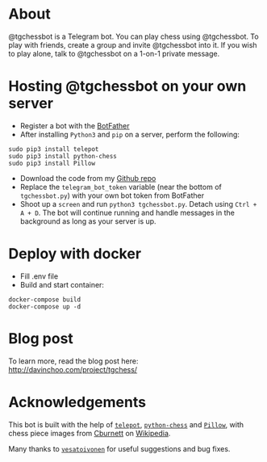 # About
@tgchessbot is a Telegram bot. You can play chess using @tgchessbot. To play with friends, create a group and invite @tgchessbot into it. If you wish to play alone, talk to @tgchessbot on a 1-on-1 private message.

# Hosting @tgchessbot on your own server

* Register a bot with the [BotFather](https://telegram.me/botfather)
* After installing `Python3` and `pip` on a server, perform the following:

```
sudo pip3 install telepot
sudo pip3 install python-chess
sudo pip3 install Pillow
```

* Download the code from my [Github repo](https://github.com/cxjdavin/tgchessbot)
* Replace the `telegram_bot_token` variable (near the bottom of `tgchessbot.py`) with your own bot token from BotFather
* Shoot up a `screen` and run `python3 tgchessbot.py`. Detach using `Ctrl + A + D`. The bot will continue running and handle messages in the background as long as your server is up.

# Deploy with docker

* Fill .env file 
* Build and start container:

```
docker-compose build
docker-compose up -d
```


# Blog post
To learn more, read the blog post here: http://davinchoo.com/project/tgchess/

# Acknowledgements
This bot is built with the help of [`telepot`](https://github.com/nickoala/telepot), [`python-chess`](https://github.com/niklasf/python-chess) and [`Pillow`](https://pillow.readthedocs.io/en/3.2.x/), with chess piece images from [Cburnett](https://en.wikipedia.org/wiki/User:Cburnett) on [Wikipedia](https://en.wikipedia.org/wiki/Chess_piece).

Many thanks to [`vesatoivonen`](https://github.com/vesatoivonen) for useful suggestions and bug fixes.
